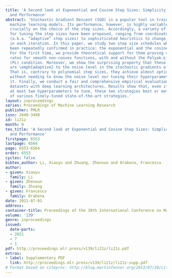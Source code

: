 ```yaml
---
title: 'A Second look at Exponential and Cosine Step Sizes: Simplicity, Adaptivity,
  and Performance'
abstract: 'Stochastic Gradient Descent (SGD) is a popular tool in training large-scale
  machine learning models. Its performance, however, is highly variable, depending
  crucially on the choice of the step sizes. Accordingly, a variety of strategies
  for tuning the step sizes have been proposed, ranging from coordinate-wise approaches
  (a.k.a. “adaptive” step sizes) to sophisticated heuristics to change the step size
  in each iteration. In this paper, we study two step size schedules whose power has
  been repeatedly confirmed in practice: the exponential and the cosine step sizes.
  For the first time, we provide theoretical support for them proving convergence
  rates for smooth non-convex functions, with and without the Polyak-Ł{}ojasiewicz
  (PL) condition. Moreover, we show the surprising property that these two strategies
  are \emph{adaptive} to the noise level in the stochastic gradients of PL functions.
  That is, contrary to polynomial step sizes, they achieve almost optimal performance
  without needing to know the noise level nor tuning their hyperparameters based on
  it. Finally, we conduct a fair and comprehensive empirical evaluation of real-world
  datasets with deep learning architectures. Results show that, even if only requiring
  at most two hyperparameters to tune, these two strategies best or match the performance
  of various finely-tuned state-of-the-art strategies.'
layout: inproceedings
series: Proceedings of Machine Learning Research
publisher: PMLR
issn: 2640-3498
id: li21z
month: 0
tex_title: 'A Second look at Exponential and Cosine Step Sizes: Simplicity, Adaptivity,
  and Performance'
firstpage: 6553
lastpage: 6564
page: 6553-6564
order: 6553
cycles: false
bibtex_author: Li, Xiaoyu and Zhuang, Zhenxun and Orabona, Francesco
author:
- given: Xiaoyu
  family: Li
- given: Zhenxun
  family: Zhuang
- given: Francesco
  family: Orabona
date: 2021-07-01
address:
container-title: Proceedings of the 38th International Conference on Machine Learning
volume: '139'
genre: inproceedings
issued:
  date-parts:
  - 2021
  - 7
  - 1
pdf: http://proceedings.mlr.press/v139/li21z/li21z.pdf
extras:
- label: Supplementary PDF
  link: http://proceedings.mlr.press/v139/li21z/li21z-supp.pdf
# Format based on citeproc: http://blog.martinfenner.org/2013/07/30/citeproc-yaml-for-bibliographies/
---
```

